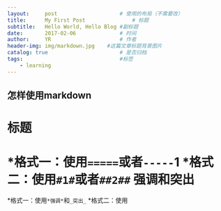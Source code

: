 ```yaml
---
layout:     post                    # 使用的布局（不需要改）
title:      My First Post               # 标题 
subtitle:   Hello World, Hello Blog #副标题
date:       2017-02-06              # 时间
author:     YR                      # 作者
header-img: img/markdown.jpg    #这篇文章标题背景图片
catalog: true                       # 是否归档
tags:                               #标签
    - learning
---
```

 

怎样使用markdown
---------------
  标题
===============
  *格式一：使用``=====``或者``-----``1
  *格式二：使用``#1#``或者``##2##``
  强调和突出
===============
  *格式一：使用``*强调*``和``_突出_``
  *格式二：使用
